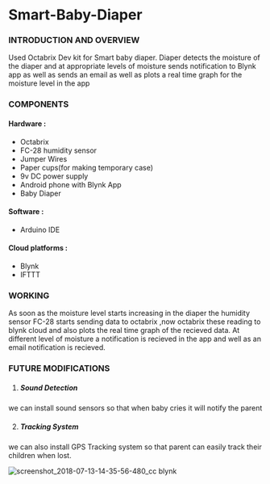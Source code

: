 # Smart-Baby-Diaper

### INTRODUCTION AND OVERVIEW
Used Octabrix Dev kit for Smart baby diaper. 
Diaper detects the moisture of the diaper and at appropriate levels
of moisture sends notification to Blynk app as well as 
sends an email as well as plots a real time graph for the moisture level in the app

### COMPONENTS
#### Hardware :
- Octabrix
- FC-28 humidity sensor
- Jumper Wires
- Paper cups(for making temporary case)
- 9v DC power supply
- Android phone with Blynk App
- Baby Diaper
#### Software :
- Arduino IDE
#### Cloud platforms :
- Blynk
- IFTTT

### WORKING 
As soon as the moisture level starts increasing in the diaper
the humidity sensor FC-28 starts sending data to octabrix ,now octabrix 
these reading to blynk cloud and also plots the real time graph of the 
recieved data. At different level of moisture a notification is recieved 
in the app and well as an email notification is recieved.

### FUTURE MODIFICATIONS
1. ##### Sound Detection
  we can install sound sensors so that when baby cries it will notify the parent
  
2. ##### Tracking System
  we can also install GPS Tracking system so that parent can easily track their children when
  lost.

![screenshot_2018-07-13-14-35-56-480_cc blynk](https://user-images.githubusercontent.com/41651033/43277905-1dd2c0f2-9127-11e8-8481-4ac7a4aa7b24.png)
